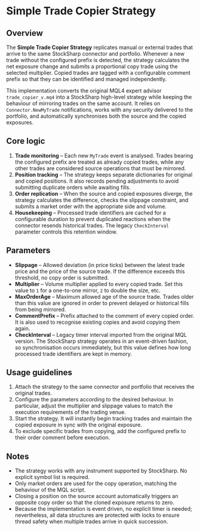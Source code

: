 # Simple Trade Copier Strategy

## Overview

The **Simple Trade Copier Strategy** replicates manual or external trades that arrive to the same
StockSharp connector and portfolio. Whenever a new trade without the configured prefix is detected,
the strategy calculates the net exposure change and submits a proportional copy trade using the
selected multiplier. Copied trades are tagged with a configurable comment prefix so that they can be
identified and managed independently.

This implementation converts the original MQL4 expert advisor `trade_copier_v.mq4` into a
StockSharp high-level strategy while keeping the behaviour of mirroring trades on the same account.
It relies on `Connector.NewMyTrade` notifications, works with any security delivered to the
portfolio, and automatically synchronises both the source and the copied exposures.

## Core logic

1. **Trade monitoring** – Each new `MyTrade` event is analysed. Trades bearing the configured
   prefix are treated as already copied trades, while any other trades are considered source
   operations that must be mirrored.
2. **Position tracking** – The strategy keeps separate dictionaries for original and copied
   positions. It also records pending adjustments to avoid submitting duplicate orders while
   awaiting fills.
3. **Order replication** – When the source and copied exposures diverge, the strategy calculates the
   difference, checks the slippage constraint, and submits a market order with the appropriate side
   and volume.
4. **Housekeeping** – Processed trade identifiers are cached for a configurable duration to prevent
   duplicated reactions when the connector resends historical trades. The legacy `CheckInterval`
   parameter controls this retention window.

## Parameters

- **Slippage** – Allowed deviation (in price ticks) between the latest trade price and the price of
  the source trade. If the difference exceeds this threshold, no copy order is submitted.
- **Multiplier** – Volume multiplier applied to every copied trade. Set this value to `1` for a
  one-to-one mirror, `2` to double the size, etc.
- **MaxOrderAge** – Maximum allowed age of the source trade. Trades older than this value are
  ignored in order to prevent delayed or historical fills from being mirrored.
- **CommentPrefix** – Prefix attached to the comment of every copied order. It is also used to
  recognise existing copies and avoid copying them again.
- **CheckInterval** – Legacy timer interval imported from the original MQL version. The StockSharp
  strategy operates in an event-driven fashion, so synchronisation occurs immediately, but this
  value defines how long processed trade identifiers are kept in memory.

## Usage guidelines

1. Attach the strategy to the same connector and portfolio that receives the original trades.
2. Configure the parameters according to the desired behaviour. In particular, adjust the multiplier
   and slippage values to match the execution requirements of the trading venue.
3. Start the strategy. It will instantly begin tracking trades and maintain the copied exposure in
   sync with the original exposure.
4. To exclude specific trades from copying, add the configured prefix to their order comment before
   execution.

## Notes

- The strategy works with any instrument supported by StockSharp. No explicit symbol list is
  required.
- Only market orders are used for the copy operation, matching the behaviour of the MQL script.
- Closing a position on the source account automatically triggers an opposite copy order so that the
  cloned exposure returns to zero.
- Because the implementation is event driven, no explicit timer is needed; nevertheless, all data
  structures are protected with locks to ensure thread safety when multiple trades arrive in quick
  succession.
